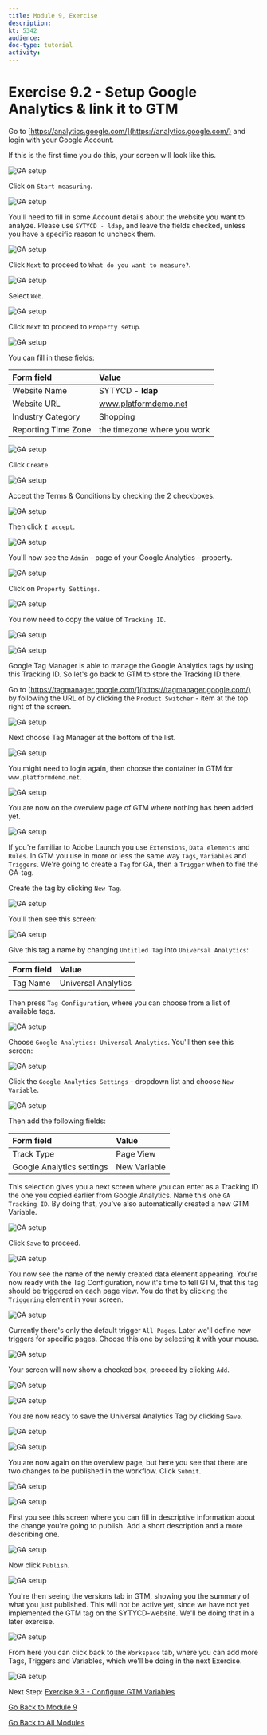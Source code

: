 ```yaml
---
title: Module 9, Exercise
description: 
kt: 5342
audience: 
doc-type: tutorial
activity: 
---
```


# Exercise 9.2 - Setup Google Analytics & link it to GTM

Go to [https://analytics.google.com/](https://analytics.google.com/) and login with your Google Account.

If this is the first time you do this, your screen will look like this.

![GA setup](./images/ga1-blank.png)

Click on ``Start measuring``.

![GA setup](./images/ga1-blank-start.png)

You'll need to fill in some Account details about the website you want to analyze. Please use ``SYTYCD - ldap``, and leave the fields checked, unless you have a specific reason to uncheck them.

![GA setup](./images/ga2-accountdetails.png)

Click ``Next`` to proceed to ``What do you want to measure?``.

![GA setup](./images/ga3-next.png)

Select ``Web``.

![GA setup](./images/ga3-whattomeasure.png)

Click ``Next`` to proceed to ``Property setup``.

![GA setup](./images/ga3-next.png)

You can fill in these fields:

| Form field                | Value               |
|:-------------------------------------------| :------------------ |
|Website Name|SYTYCD - **ldap**|
|Website URL|www.platformdemo.net|
|Industry Category|Shopping|
|Reporting Time Zone|the timezone where you work|

![GA setup](./images/ga4-property.png)

Click ``Create``.

![GA setup](./images/ga4-create.png)

Accept the Terms & Conditions by checking the 2 checkboxes.

![GA setup](./images/ga4-create-accepttc.png)

Then click ``I accept``.

![GA setup](./images/ga4-create-accepttci.png)

You'll now see the ``Admin`` - page of your Google Analytics - property.

![GA setup](./images/ga5-homescreen.png)

Click on ``Property Settings``.

![GA setup](./images/ga8-property.png)

You now need to copy the value of ``Tracking ID``.

![GA setup](./images/ga9-trackingidd.png)

![GA setup](./images/ga9-trackingid.png)

Google Tag Manager is able to manage the Google Analytics tags by using this Tracking ID.
So let's go back to GTM to store the Tracking ID there.

Go to [https://tagmanager.google.com/](https://tagmanager.google.com/) by following the URL of by clicking the ``Product Switcher`` - item at the top right of the screen.

![GA setup](./images/ga10-switchproducts.png)

Next choose Tag Manager at the bottom of the list.

![GA setup](./images/ga11-gtm.png)

You might need to login again, then choose the container in GTM for ``www.platformdemo.net``.

![GA setup](./images/ga12-gtmstart.png)

You are now on the overview page of GTM where nothing has been added yet.

![GA setup](./images/ga12-gtmoverviewsstart.png)

If you're familiar to Adobe Launch you use ``Extensions``, ``Data elements`` and ``Rules``. In GTM you use in more or less the same way ``Tags``, ``Variables`` and ``Triggers``.
We're going to create a ``Tag`` for GA, then a ``Trigger`` when to fire the GA-tag.

Create the tag by clicking ``New Tag``.

![GA setup](./images/ganewtag.png)

You'll then see this screen:

![GA setup](./images/ga13-gtmnewtagempty.png)

Give this tag a name by changing ``Untitled Tag`` into ``Universal Analytics``:

| Form field                | Value               |
|:-------------------------------------------| :------------------ |
|Tag Name|Universal Analytics|

Then press ``Tag Configuration``, where you can choose from a list of available tags.

![GA setup](./images/ga14-choosetag1.png)

Choose ``Google Analytics: Universal Analytics``. You'll then see this screen:

![GA setup](./images/ga14-choosetag2.png)

Click the ``Google Analytics Settings`` - dropdown list and choose ``New Variable``.

![GA setup](./images/ga14-choosetag.png)

Then add the following fields:

| Form field                | Value               |
|:-------------------------------------------| :------------------ |
|Track Type|Page View|
|Google Analytics settings|New Variable|

This selection gives you a next screen where you can enter as a Tracking ID the one you copied earlier from Google Analytics.
Name this one ``GA Tracking ID``. By doing that, you've also automatically created a new GTM Variable.

![GA setup](./images/ga15-yourtrackingid.png)

Click ``Save`` to proceed.

![GA setup](./images/gasave.png)

You now see the name of the newly created data element appearing. You're now ready with the Tag Configuration, now it's time to tell GTM, that this tag should be triggered on each page view. You do that by clicking the ``Triggering`` element in your screen.

![GA setup](./images/ga15-garesult.png)

Currently there's only the default trigger ``All Pages``. Later we'll define new triggers for specific pages. Choose this one by selecting it with your mouse.

![GA setup](./images/ga16-addtriggerA.png)

Your screen will now show a checked box, proceed by clicking ``Add``.

![GA setup](./images/gaadd.png)

![GA setup](./images/ga16-addtriggerB.png)

You are now ready to save the Universal Analytics Tag by clicking ``Save``.

![GA setup](./images/gasave.png)

![GA setup](./images/ga16-addtriggerC.png)

You are now again on the overview page, but here you see that there are two changes to be published in the workflow.
Click ``Submit``.

![GA setup](./images/gasubmit.png)

![GA setup](./images/ga12-gtmoverview.png)

First you see this screen where you can fill in descriptive information about the change you're going to publish. Add a short description and a more describing one.

![GA setup](./images/ga17-publish2.png)

Now click ``Publish``.

![GA setup](./images/gapublish.png)

You're then seeing the versions tab in GTM, showing you the summary of what you just published. This will not be active yet, since we have not yet implemented the GTM tag on the SYTYCD-website. We'll be doing that in a later exercise.

![GA setup](./images/ga-publish3.png)

From here you can click back to the ``Workspace`` tab, where you can add more Tags, Triggers and Variables, which we'll be doing in the next Exercise.

![GA setup](./images/gaworkspace.png)

Next Step: [Exercise 9.3 - Configure GTM Variables](./ex3.md)

[Go Back to Module 9](./data-ingestion-using-google-tag-manager-and-google-analytics.md)

[Go Back to All Modules](../../README.md)
